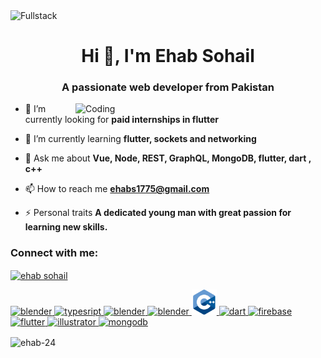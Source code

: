 <img align="stretch" alt="Fullstack" width="1200" src="https://www.wingstechsolutions.com/wp-content/uploads/2022/03/full-stack-development.gif">
<h1 align="center">Hi 👋, I'm Ehab Sohail</h1>
<h3 align="center">A passionate web developer from Pakistan</h3>
<img align="right" alt="Coding" width="400" src="https://camo.githubusercontent.com/c1dcb74cc1c1835b1d716f5051499a2814c683c806b15f04b0eba492863703e9/68747470733a2f2f63646e2e6472696262626c652e636f6d2f75736572732f3733303730332f73637265656e73686f74732f363538313234332f6176656e746f2e676966">


- 🔭 I’m currently looking for **paid internships in flutter**

- 🌱 I’m currently learning **flutter, sockets and networking**



- 💬 Ask me about **Vue, Node, REST, GraphQL, MongoDB, flutter, dart , c++**

- 📫 How to reach me **ehabs1775@gmail.com**

- ⚡ Personal traits **A dedicated young man with great passion for learning new skills.**

<h3 align="left">Connect with me:</h3>
<p align="left">
<a href="https://linkedin.com/in/ehab sohail" target="blank"><img align="center" src="https://raw.githubusercontent.com/rahuldkjain/github-profile-readme-generator/master/src/images/icons/Social/linked-in-alt.svg" alt="ehab sohail" height="30" width="40" /></a>
<!-- <p align="left">

<a href="https://vuejs.org/" target="_blank" rel="noreferrer">
  
  <img
    src="https://www.vectorlogo.zone/logos/vuejs/vuejs-icon.svg"
    alt="vuejs"
    width="40"
    height="40"
  />
</a>
<a href="https://www.typescriptlang.org/" target="_blank" rel="noreferrer">
  
  <img
    src="https://www.vectorlogo.zone/logos/typescriptlang/typescriptlang-icon.svg"
    alt="typesript"
    width="40"
    height="40"
  />
</a>
<a href="https://www.nodejs.org/" target="_blank" rel="noreferrer">
  
  <img
    src="https://www.vectorlogo.zone/logos/nodejs/nodejs-icon.svg"
    alt="nodejs"
    width="40"
    height="40"
  />
</a>
<a href="https://www.graphql.org/" target="_blank" rel="noreferrer">
  
  <img
    src="https://www.vectorlogo.zone/logos/graphql/graphql-icon.svg"
    alt="graphql"
    width="40"
    height="40"
  />
</a>
<a href="https://www.w3schools.com/cpp/" target="_blank" rel="noreferrer">
  
  <img
    src="https://raw.githubusercontent.com/devicons/devicon/master/icons/cplusplus/cplusplus-original.svg"
    alt="cplusplus"
    width="40"
    height="40"
  />
</a>
<a href="https://dart.dev" target="_blank" rel="noreferrer">
  
  <img
    src="https://www.vectorlogo.zone/logos/dartlang/dartlang-icon.svg"
    alt="dart"
    width="40"
    height="40"
  />
</a>
<a href="https://firebase.google.com/" target="_blank" rel="noreferrer">
  
  <img
    src="https://www.vectorlogo.zone/logos/firebase/firebase-icon.svg"
    alt="firebase"
    width="40"
    height="40"
  />
</a>
<a href="https://flutter.dev" target="_blank" rel="noreferrer">
  
  <img
    src="https://www.vectorlogo.zone/logos/flutterio/flutterio-icon.svg"
    alt="flutter"
    width="40"
    height="40"
  />
</a>
<a
  href="https://www.adobe.com/in/products/illustrator.html"
  target="_blank"
  rel="noreferrer"
>
  
  <img
    src="https://www.vectorlogo.zone/logos/adobe_illustrator/adobe_illustrator-icon.svg"
    alt="illustrator"
    width="40"
    height="40"
  />
</a>
<a href="https://www.google.com/aclk?sa=l&ai=DChcSEwi_nZT7oKb-AhUxkGgJHQBwDjEYABABGgJ3Zg&sig=AOD64_0Yg4pFBzjOttjyF1Z6xjPwOYBDHw&adurl&ved=2ahUKEwit2o37oKb-AhXHUaQEHQgXDwYQqyQoAHoECAYQCw" target="_blank" rel="noreferrer">
  
  <img
    src="https://www.vectorlogo.zone/logos/mongodb/mongodb-icon.svg"
    alt="mongodb"
    width="40"
    height="40"
  />
</a>
</p> -->
  
  <p align="left"> <a href="https://www.blender.org/" target="_blank" rel="noreferrer"> <img src="https://www.vectorlogo.zone/logos/vuejs/vuejs-icon.svg" alt="blender" width="40" height="40"/> </a> <a href="https://www.blender.org/" target="_blank" rel="noreferrer"> <img src="https://www.vectorlogo.zone/logos/typescriptlang/typescriptlang-icon.svg" alt="typesript" width="40" height="40"/> </a> <a href="https://www.blender.org/" target="_blank" rel="noreferrer"> <img src="[https://download.blender.org/branding/community/blender_community_badge_white.svg](https://www.vectorlogo.zone/logos/nodejs/nodejs-icon.svg)" alt="blender" width="40" height="40"/> </a> <a href="https://www.blender.org/" target="_blank" rel="noreferrer"> <img src="[https://download.blender.org/branding/community/blender_community_badge_white.svg](https://www.vectorlogo.zone/logos/graphql/graphql-icon.svg)" alt="blender" width="40" height="40"/> </a> <a href="https://www.w3schools.com/cpp/" target="_blank" rel="noreferrer"> <img src="https://raw.githubusercontent.com/devicons/devicon/master/icons/cplusplus/cplusplus-original.svg" alt="cplusplus" width="40" height="40"/> </a> <a href="https://dart.dev" target="_blank" rel="noreferrer"> <img src="https://www.vectorlogo.zone/logos/dartlang/dartlang-icon.svg" alt="dart" width="40" height="40"/> </a> <a href="https://firebase.google.com/" target="_blank" rel="noreferrer"> <img src="https://www.vectorlogo.zone/logos/firebase/firebase-icon.svg" alt="firebase" width="40" height="40"/> </a> <a href="https://flutter.dev" target="_blank" rel="noreferrer"> <img src="https://www.vectorlogo.zone/logos/flutterio/flutterio-icon.svg" alt="flutter" width="40" height="40"/> </a> <a href="https://www.adobe.com/in/products/illustrator.html" target="_blank" rel="noreferrer"> <img src="https://www.vectorlogo.zone/logos/adobe_illustrator/adobe_illustrator-icon.svg" alt="illustrator" width="40" height="40"/> </a> <a href="https://unity.com/" target="_blank" rel="noreferrer"> <img src="https://www.vectorlogo.zone/logos/mongodb/mongodb-icon.svg" alt="mongodb" width="40" height="40"/> </a> </p>



<p><img align="center" src="https://github-readme-stats.vercel.app/api/top-langs?username=ehab-24&show_icons=true&locale=en&layout=compact" alt="ehab-24" /></p>
